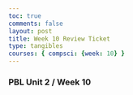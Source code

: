 ```yaml
---
toc: true
comments: false
layout: post
title: Week 10 Review Ticket
type: tangibles
courses: { compsci: {week: 10} }
---
```


### PBL Unit 2 / Week 10
